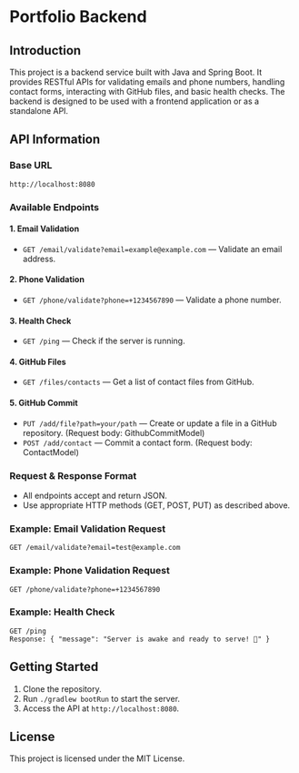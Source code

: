 # Portfolio Backend

## Introduction

This project is a backend service built with Java and Spring Boot. It provides RESTful APIs for validating emails and
phone numbers, handling contact forms, interacting with GitHub files, and basic health checks. The backend is designed
to be used with a frontend application or as a standalone API.

## API Information

### Base URL

```
http://localhost:8080
```

### Available Endpoints

#### 1. Email Validation

- `GET /email/validate?email=example@example.com` — Validate an email address.

#### 2. Phone Validation

- `GET /phone/validate?phone=+1234567890` — Validate a phone number.

#### 3. Health Check

- `GET /ping` — Check if the server is running.

#### 4. GitHub Files

- `GET /files/contacts` — Get a list of contact files from GitHub.

#### 5. GitHub Commit

- `PUT /add/file?path=your/path` — Create or update a file in a GitHub repository. (Request body: GithubCommitModel)
- `POST /add/contact` — Commit a contact form. (Request body: ContactModel)

### Request & Response Format

- All endpoints accept and return JSON.
- Use appropriate HTTP methods (GET, POST, PUT) as described above.

### Example: Email Validation Request

```
GET /email/validate?email=test@example.com
```

### Example: Phone Validation Request

```
GET /phone/validate?phone=+1234567890
```

### Example: Health Check

```
GET /ping
Response: { "message": "Server is awake and ready to serve! 🚀" }
```

## Getting Started

1. Clone the repository.
2. Run `./gradlew bootRun` to start the server.
3. Access the API at `http://localhost:8080`.

## License

This project is licensed under the MIT License.
